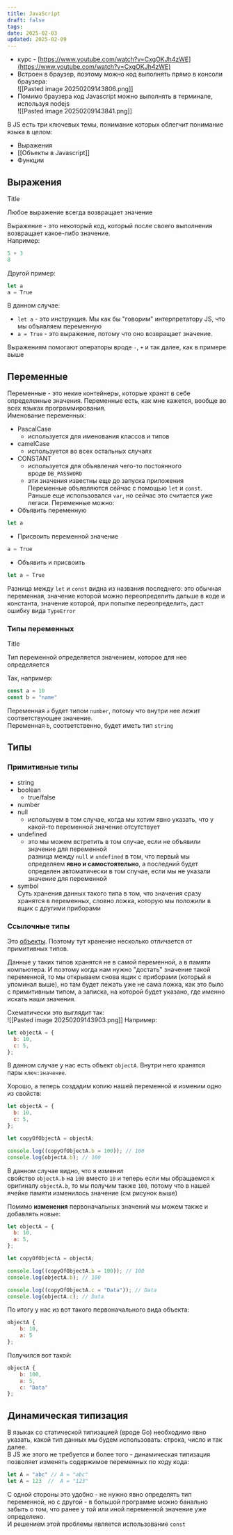 ```yaml
---
title: JavaScript
draft: false
tags: 
date: 2025-02-03
updated: 2025-02-09
---
```

- курс - [https://www.youtube.com/watch?v=CxgOKJh4zWE](https://www.youtube.com/watch?v=CxgOKJh4zWE)
- Встроен в браузер, поэтому можно код выполнять прямо в консоли браузера:  
	![[Pasted image 20250209143806.png]]
- Помимо браузера код Javascript можно выполнять в терминале, используя nodejs  
    ![[Pasted image 20250209143841.png]]

В JS есть три ключевых темы, понимание которых облегчит понимание языка в целом:

- Выражения
- [[Объекты в Javascript]]
- Функции

## Выражения

Title

Любое выражение всегда возвращает значение

Выражение - это некоторый код, который после своего выполнения возвращает какое-либо значение.  
Например:

```js
5 + 3
8
```

Другой пример:

```js
let a
a = True
```

В данном случае:

- `let a` - это инструкция. Мы как бы "говорим" интерпретатору JS, что мы объявляем переменную
- `a = True` - это выражение, потому что оно возвращает значение.

Выражениям помогают операторы вроде `-`, `+` и так далее, как в примере выше

## Переменные

Переменные - это некие контейнеры, которые хранят в себе определенные значения. Переменные есть, как мне кажется, вообще во всех языках программирования.  
Именование переменных:

- PascalCase
    - используется для именования классов и типов
- camelCase
    - используется во всех остальных случаях
- CONSTANT  
    - используется для объявления чего-то постоянного вроде `DB_PASSWORD`  
    - эти значения известны еще до запуска приложения  
    Переменные объявляются сейчас с помощью `let` и `const`. Раньше еще использовался `var`, но сейчас это считается уже легаси. Переменные можно:
- Объявить переменную

```js
let a
```

- Присвоить переменной значение

```js
a = True
```

- Объявить и присвоить

```js
let a = True
```

Разница между `let` и `const` видна из названия последнего: это обычная переменная, значение которой можно переопределить дальше в коде и константа, значение которой, при попытке переопределить, даст ошибку вида `TypeError`

### Типы переменных

Title

Тип переменной определяется значением, которое для нее определяется

Так, например:

```js
const a = 10
const b = "name"
```

Переменная `a` будет типом `number`, потому что внутри нее лежит соответствующее значение.  
Переменная `b`, соответственно, будет иметь тип `string`

## Типы

### Примитивные типы

- string
- boolean
    - true/false
- number
- null
    - используем в том случае, когда мы хотим явно указать, что у какой-то переменной значение отсутствует
- undefined  
    - это мы можем встретить в том случае, если не объявили значение для переменной  
    разница между `null` и `undefined` в том, что первый мы определяем **явно и самостоятельно**, а последний будет определен автоматически в том случае, если мы не указали значение для переменной
- symbol  
    Суть хранения данных такого типа в том, что значения сразу хранятся в переменных, словно ложка, которую мы положили в ящик с другими приборами

### Ссылочные типы

Это [объекты](app://obsidian.md/%D0%9E%D0%B1%D1%8A%D0%B5%D0%BA%D1%82%D1%8B%20%D0%B2%20Javascript). Поэтому тут хранение несколько отличается от примитивных типов.

Данные у таких типов хранятся не в самой переменной, а в памяти компьютера. И поэтому когда нам нужно "достать" значение такой переменной, то мы открываем снова ящик с приборами (который я упоминал выше), но там будет лежать уже не сама ложка, как это было с примитивным типом, а записка, на которой будет указано, где именно искать наши значения.

Схематически это выглядит так:  
	![[Pasted image 20250209143903.png]] 
Например:

```js
let objectA = {
  b: 10,
  c: 5,
};
```

В данном случае у нас есть объект `objectA`. Внутри него хранятся пары `ключ:значение`.

Хорошо, а теперь создадим копию нашей переменной и изменим одно из свойств:

```js
let objectA = {
  b: 10,
  c: 5,
};

let copyOfObjectA = objectA;

console.log((copyOfObjectA.b = 100)); // 100
console.log(objectA.b); // 100
```

В данном случае видно, что я изменил свойство `objectA.b` на `100` вместо `10` и теперь если мы обращаемся к оригиналу `objectA.b`, то мы получим также `100`, потому что в нашей ячейке памяти изменилось значение (см рисунок выше)

Помимо **изменения** первоначальных значений мы можем также и добавлять новые:

```js
let objectA = {
  b: 10,
  a: 5,
};

let copyOfObjectA = objectA;

console.log((copyOfObjectA.b = 100)); // 100
console.log(objectA.b); // 100

console.log((copyOfObjectA.c = "Data")); // Data
console.log(objectA.c); // Data
```

По итогу у нас из вот такого первоначального вида объекта:

```js
objectA {
	b: 10,
	a: 5
};
```

Получился вот такой:

```js
objectA {
	b: 100,
	a: 5,
	c: "Data"
};
```

## Динамическая типизация

В языках со статической типизацией (вроде Go) необходимо явно указать, какой тип данных мы будем использовать: строка, число и так далее.  
В JS же этого не требуется и более того - динамическая типизация позволяет изменять содержимое переменных по ходу кода:

```js
let A = "abc" // A = "abc"
let A = 123  //  A = "123"
```

С одной стороны это удобно - не нужно явно определять тип переменной, но с другой - в большой программе можно банально забыть о том, что ранее у той или иной переменной значение уже определено.  
И решением этой проблемы является использование `const`